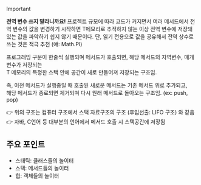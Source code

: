 
> [!IMPORTANT]  
> **전역 변수 쓰지 말라니까요!**
> 프로젝트 규모에 따라 코드가 커지면서 여러 메서드에서 전역 변수의 값을 변경하기 시작하면
> T메모리로 추적하지 않는 이상 전역 변수에 저장돼 있는 값을 파악하기 쉽지 않기 때문이다.
> 단, 읽기 전용으로 값을 공유해서 전역 상수로 쓰는 것은 적극 추천 (얘: Math.PI)

프로그래밍 구문이 한줄씩 실행되며 메서드가 호출되면, 해당 메서드의 지역변수, 매개변수가 저장되는  
T 메모리의 특정한 스택 안에 공간이 새로 만들어져 저장되는 구조임.

즉, 이전 메서드가 실행중일 때 호출된 새로운 메서드는 기존 메서드 위로 추가되고,  
해당 메서드가 종료되면 제거되며 다시 원래 메서드로 돌아오는 구조임. (ex: push, pop)

👉 위의 구조는 컴퓨터 구조에서 스택 자료구조의 구조 (후입선출: LIFO 구조) 와 같음  
👉 자바, C언어 등 대부분의 언어에서 메서드 호출 시 스택공간에 저장됨


## 주요 포인트

- 스태틱: 클래스들의 놀이터
- 스택: 메서드들의 놀이터
- 힙: 객체들의 놀이터
